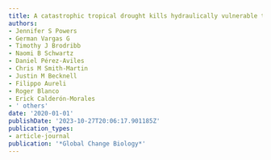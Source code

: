 ```yaml
---
title: A catastrophic tropical drought kills hydraulically vulnerable tree species
authors:
- Jennifer S Powers
- German Vargas G
- Timothy J Brodribb
- Naomi B Schwartz
- Daniel Pérez-Aviles
- Chris M Smith-Martin
- Justin M Becknell
- Filippo Aureli
- Roger Blanco
- Erick Calderón-Morales
- ' others'
date: '2020-01-01'
publishDate: '2023-10-27T20:06:17.901185Z'
publication_types:
- article-journal
publication: '*Global Change Biology*'
---
```

